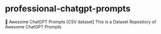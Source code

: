 # professional-chatgpt-prompts
🧠 Awesome ChatGPT Prompts [CSV dataset] This is a Dataset Repository of Awesome ChatGPT Prompts
